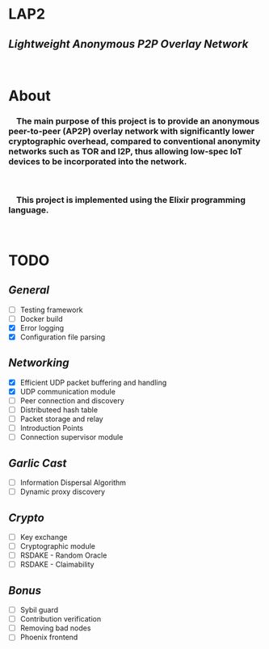 # **LAP2** 
## *Lightweight Anonymous P2P Overlay Network*
<br>

# **About**
### &nbsp;&nbsp;&nbsp;&nbsp;The main purpose of this project is to provide an anonymous peer-to-peer (AP2P) overlay network with significantly lower cryptographic overhead, compared to conventional anonymity networks such as TOR and I2P, thus allowing low-spec IoT devices to be incorporated into the network.
<br>

### &nbsp;&nbsp;&nbsp;&nbsp;This project is implemented using the Elixir programming language.
<br>

# **TODO**

## *General*
- [ ] Testing framework
- [ ] Docker build
- [x] Error logging
- [x] Configuration file parsing
## *Networking*
- [x] Efficient UDP packet buffering and handling
- [x] UDP communication module
- [ ] Peer connection and discovery
- [ ] Distributeed hash table
- [ ] Packet storage and relay
- [ ] Introduction Points
- [ ] Connection supervisor module
## *Garlic Cast*
- [ ] Information Dispersal Algorithm
- [ ] Dynamic proxy discovery

## *Crypto*
- [ ] Key exchange
- [ ] Cryptographic module
- [ ] RSDAKE - Random Oracle
- [ ] RSDAKE - Claimability

## *Bonus*
- [ ] Sybil guard
- [ ] Contribution verification
- [ ] Removing bad nodes
- [ ] Phoenix frontend
